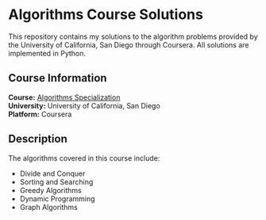 # Algorithms Course Solutions

This repository contains my solutions to the algorithm problems provided by the University of California, San Diego through Coursera. All solutions are implemented in Python.

## Course Information

**Course:** [Algorithms Specialization](https://www.coursera.org/specializations/algorithms)  
**University:** University of California, San Diego  
**Platform:** Coursera

## Description

The algorithms covered in this course include:

- Divide and Conquer
- Sorting and Searching
- Greedy Algorithms
- Dynamic Programming
- Graph Algorithms